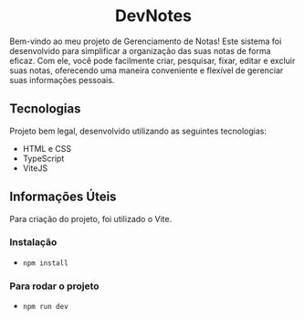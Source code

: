 <h1 align="center">DevNotes</h1>

Bem-vindo ao meu projeto de Gerenciamento de Notas! Este sistema foi desenvolvido para simplificar a organização das suas notas de forma eficaz. Com ele, você pode facilmente criar, pesquisar, fixar, editar e excluir suas notas, oferecendo uma maneira conveniente e flexível de gerenciar suas informações pessoais.

<!-- ![Imagem Preview do Site](public/site-preview.png) -->
## Tecnologias
Projeto bem legal, desenvolvido utilizando as seguintes tecnologias:

- HTML e CSS
- TypeScript
- ViteJS

## Informações Úteis
Para criação do projeto, foi utilizado o Vite.

### Instalação
- `npm install`

### Para rodar o projeto
- `npm run dev`